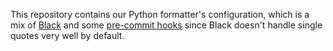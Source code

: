 This repository contains our Python formatter's configuration, which is a mix of [Black](https://github.com/psf/black) and some [pre-commit hooks](https://github.com/pre-commit/pre-commit-hooks) since Black doesn't handle single quotes very well by default.
